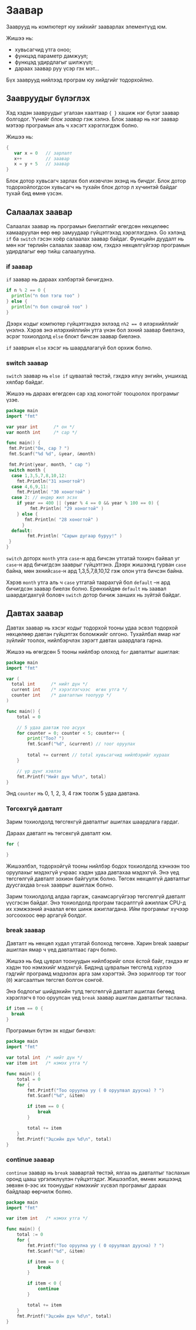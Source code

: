 # Заавар

Зааврууд нь компютерт юу хийхийг зааварлах элементүүд юм.

Жишээ нь:

* хувьсагчид утга оноо;
* функцэд параметр дамжуул;
* функцэд удирдлагыг шилжүүл;
* дараах заавар руу үсэр гэх мэт...

Бүх зааврууд нийлээд програм юу хийдгийг тодорхойлно.

## Заавруудыг бүлэглэх

Хэд хэдэн заавруудыг угалзан хаалтаар `{ }` хашиж нэг бүлэг заавар болгодог. Үүнийг _блок заавар_ гэж хэлнэ. Блок заавар нь нэг заавар мэтээр програмын аль ч хэсэгт хэрэглэгдэж болно.

Жишээ нь:

```go
{
   var x = 0   // зарлалт
   x++         // заавар
   x = y + 5   // заавар
}
```

Блок дотор хувьсагч зарлах бол ихэвчлэн эхэнд нь бичдэг. Блок дотор тодорхойлогдсон хувьсагч нь тухайн блок дотор л хүчинтэй байдаг тухай бид өмнө үзсэн.

## Салаалах заавар

Салаалах заавар нь програмын биелэлтийг өгөгдсөн нөхцөлөөс хамааруулан өөр өөр замуудаар гүйцэтгэхэд хэрэглэгдэнэ. Go хэлэнд `if` ба `switch` гэсэн хоёр салаалах заавар байдаг. Функцийн дуудалт нь мөн нэг төрлийн салаалах заавар юм, гэхдээ нөхцөлгүйгээр програмын удирдлагыг өөр тийш салаалуулна.

### if заавар

`if` заавар нь дараах хэлбэртэй бичигдэнэ.

```go
if n % 2 == 0 {
  println("n бол тэгш тоо" )
} else {
  println("n бол сондгой тоо" )
}
```

Дээрх кодыг компютер гүйцэтгэхдээ эхлээд `n%2 == 0` илэрхийллийг үнэлнэ. Хэрэв энэ илэрхийллийн утга үнэн бол эхний заавар биелэнэ, эсрэг тохиолдолд `else` блокт бичсэн заавар биелэнэ.

`if` зааврын `else` хэсэг нь шаардлагагүй бол орхиж болно.

### switch заавар

`switch` заавар нь `else if` цуваатай төстэй, гэхдээ илүү энгийн, уншихад хялбар байдаг.

Жишээ нь дараах өгөгдсөн сар хэд хоногтойг тооцоолох програмыг үзэе.

```go
package main
import "fmt"

var year int      /* он */
var month int     /* сар */

func main() {
 fmt.Print("Он, сар ? ")
 fmt.Scanf("%d %d", &year, &month)

 fmt.Print(year, month, " сар ")
 switch month {
  case 1,3,5,7,8,10,12:
    fmt.Println("31 хоногтой")
  case 4,6,9,11:
    fmt.Println( "30 хоногтой" )
  case 2: // өндөр жил эсэх
    if year == 400 || (year % 4 == 0 && year % 100 == 0) {
         fmt.Println( "29 хоногтой" )
    } else {
       fmt.Println( "28 хоногтой" )
      }
  default:
        fmt.Println( "Сарын дугаар буруу!" )
 }
}
```

`switch` доторх `month` утга `case`-н ард бичсэн утгатай тохирч байвал уг `case`-н ард бичигдсэн зааврыг гүйцэтгэнэ. Дээрх жишээнд гурван `case` байна, мөн эхний`case`-н ард 1,3,5,7,8,10,12 гэж олон утга бичсэн байна.

Хэрэв `month` утга аль ч `case` утгатай таарахгүй бол `default` –н ард бичигдсэн заавар биелэх болно. Ерөнхийдөө `default` нь заавал шаардагдахгүй боловч `switch` дотор бичиж занших нь зүйтэй байдаг.

## Давтах заавар

Давтах заавар нь хэсэг кодыг тодорхой тооны удаа эсвэл тодорхой нөхцөлөөр давтан гүйцэтгэх боломжийг олгоно. Тухайлбал ямар нэг зүйлийг тоолох, нийлбэрчлэх зэрэгт давтах шаардлага гарна.

Жишээ нь өгөгдсөн 5 тооны нийлбэр олоход `for` давталтыг ашиглая:

```go
package main
import "fmt"

var (
  total int      /* нийт дүн */
  current int    /* хэрэглэгчээс  өгөх утга */
  counter int    /* давталтын тоолуур */
)

func main() {
    total = 0

    // 5 удаа давтаж тоо асуух
    for counter = 0; counter < 5; counter++ {
        print("Тоо? ")
        fmt.Scanf("%d", &current) // тоог оруулах
        
        total += current // total хувьсагчид нийлбэрийг хураах
    }

    // үр дүнг хэвлэх
    fmt.Printf("Нийт дүн %d\n", total)
}
```

Энд `counter` нь 0, 1, 2, 3, 4 гэж тоолж 5 удаа давтана.

### Төгсөхгүй давталт

Зарим тохиолдолд төгсгөхгүй давталтыг ашиглах шаардлага гардаг.

Дараах давталт нь төгсөхгүй давталт юм.

```go
for {

}
```

Жишээлбэл, тодорхойгүй тооны нийлбэр бодох тохиолдолд хэчнээн тоо оруулахыг мэдэхгүй учраас хэдэн удаа давтахаа мэдэхгүй. Энэ үед төгсгөлгүй давталт зохион байгуулж болно. Төгсөх нөхцөлгүй давталтыг дуусгахдаа `break` зааврыг ашиглаж болно.

Зарим тохиолдолд алдаа гаргаж, санамсаргүйгээр төгсгөлгүй давталт үүсгэсэн байдаг. Энэ тохиолдолд програм тасралтгүй ажиллаж CPU-д их хэмжээний ачаалал өгөх шинж ажиглагдана. Ийм програмыг хүчээр зогсоохоос өөр аргагүй болдог.

### break заавар

Давталт нь нөхцөл худал утгатай болоход төгсөнө. Харин break зааврыг ашиглан ямар ч үед давталтаас гарч болно.

Жишээ нь бид цуврал тоонуудын нийлбэрийг олох ёстой байг, гэхдээ яг хэдэн тоо нэмэхийг мэдэхгүй. Бидэнд цувралын төгсгөлд хүрлээ гэдгийг програмд мэдээлэх арга зам хэрэгтэй. Энэ зорилгоор тэг тоог \(`0`\) жагсаалтын төгсгөл болгон сонгоё.

Энэ бодлогыг шийдэхийн тулд төгсгөлгүй давталт ашиглах бөгөөд хэрэглэгч `0` тоо оруулсан үед `break` заавар ашиглан давталтыг таслана.

```go
if item == 0 {
  break
}
```

Програмын бүтэн эх кодыг бичвэл:

```go
package main
import "fmt"

var total int  /* нийт дүн */
var item int   /* нэмэх утга */

func main() {
    total = 0
    for {
        fmt.Printf("Тоо оруулна уу ( 0 оруулвал дуусна) ? ")
        fmt.Scanf("%d", &item)

        if item == 0 {
            break
        }

        total += item
    }
    fmt.Printf("Эцсийн дүн %d\n", total)
}
```

### continue заавар

`continue` заавар нь `break` заавартай төстэй, ялгаа нь давталтыг таслахын оронд цааш үргэлжлүүлэн гүйцэтгэдэг. Жишээлбэл, өмнөх жишээнд зөвхөн `0`-ээс их тоонуудыг нэмэхийг хүсвэл програмыг дараах байдлаар өөрчилж болно.

```go
package main
import "fmt"

var item int   /* нэмэх утга */

func main() {
    total := 0
    for {
        fmt.Printf("Тоо оруулна уу ( 0 оруулвал дуусна) ? ")
        fmt.Scanf("%d", &item)

        if item == 0 {
            break
        }

        if item < 0 {
            continue
        }

        total += item
    }
    fmt.Printf("Эцсийн дүн %d\n", total)
}
```



